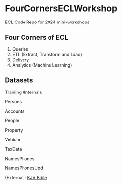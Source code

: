 # FourCornersECLWorkshop
ECL Code Repo for 2024 mini-workshops

## Four Corners of ECL
1. Queries
2. ETL (Extract, Transform and Load)
3. Delivery
4. Analytics (Machine Learning)

## Datasets
Training (Internal):

Persons

Accounts

People

Property

Vehicle

TaxData

NamesPhones

NamesPhonesUpd

(External):
[KJV Bible](https://av1611.com)



